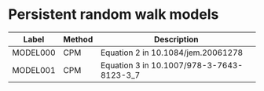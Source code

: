 Persistent random walk models
==

| Label    | Method | Description                                 |
|----------|--------|---------------------------------------------|
| MODEL000 | CPM    | Equation 2 in 10.1084/jem.20061278          |
| MODEL001 | CPM    | Equation 3 in 10.1007/978-3-7643-8123-3_7   |